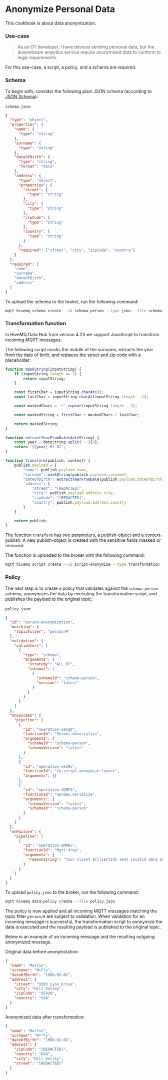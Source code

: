# Anonymize Personal Data
This cookbook is about data anonymization.

### Use-case
> As an OT developer, I have devices sending personal data, but the downstream analytics service require anonymized data to conform to legal requirements.

For this use-case, a script, a policy, and a schema are required.

### Schema

To begin with, consider the following plain JSON schema (according to [JSON Schema](https://json-schema.org/)):

`schema.json`:
```json
{
  "type": "object",
  "properties": {
    "name": {
      "type": "string"
    },
    "surname": {
      "type": "string"
    },
    "dateOfBirth": {
      "type": "string",
      "format": "date"
    },
    "address": {
      "type": "object",
      "properties": {
        "street": {
          "type": "string"
        },
        "city": {
          "type": "string"
        },
        "zipCode": {
          "type": "string"
        },
        "country": {
          "type": "string"
        }
      },
      "required": ["street", "city", "zipCode", "country"]
    }
  },
  "required": [
    "name",
    "surname",
    "dateOfBirth",
    "address"
  ]
}
```

To upload the schema to the broker, run the following command:

```bash
mqtt hivemq schema create --id schema-person --type json --file schema.json
```

### Transformation function
In HiveMQ Data Hub from version 4.23 we support JavaScript to transform incoming MQTT 
messages. 

The following script masks the middle of the surname, extracts the year from the date of birth, and replaces the street
and zip code with a placeholder:

```javascript
function maskString(inputString) {
    if (inputString.length <= 2) {
        return inputString;
    }

    const firstChar = inputString.charAt(0);
    const lastChar = inputString.charAt(inputString.length - 1);

    const maskedChars = '*'.repeat(inputString.length - 2);

    const maskedString = firstChar + maskedChars + lastChar;

    return maskedString;
}

function extractYearFromDate(dateString) {
    const year = dateString.split('-')[0];
    return `${year}-01-01`;
}

function transform(publish, context) {
    publish.payload = {
        "name": publish.payload.name,
        "surname": maskString(publish.payload.surname),
        "dateOfBirth": extractYearFromDate(publish.payload.dateOfBirth),
        "address": {
            "street": "[REDACTED]",
            "city": publish.payload.address.city,
            "zipCode": "[REDACTED]",
            "country": publish.payload.address.country
        }
    }

    return publish;
}
```
The function `transform` has two parameters, a publish-object and a context-publish. A new
publish-object is created with the sensitive fields masked or removed.

The function is uploaded to the broker with the following command:

```bash
mqtt hivemq script create --id script-anonymize --type transformation --file script.js
```

### Policy
The next step is to create a policy that validates against the `schema-person` schema, 
anonymizes the data by executing the transformation script, and publishes the payload to the original topic.

`policy.json`:
```json
{
  "id": "person-anonymization",
  "matching": {
    "topicFilter": "person/#"
  },
  "validation": {
    "validators": [
      {
        "type": "schema",
        "arguments": {
          "strategy": "ALL_OF",
          "schemas": [
            {
              "schemaId": "schema-person",
              "version": "latest"
            }
          ]
        }
      }
    ]
  },
  "onSuccess": {
    "pipeline": [
      {
        "id": "operation-2eng0",
        "functionId": "Serdes.deserialize",
        "arguments": {
          "schemaId": "schema-person",
          "schemaVersion": "latest"
        }
      },
      {
        "id": "operation-ek2Mx",
        "functionId": "fn:script-anonymize:latest",
        "arguments": {}
      },
      {
        "id": "operation-4DBF3",
        "functionId": "Serdes.serialize",
        "arguments": {
          "schemaVersion": "latest",
          "schemaId": "schema-person"
        }
      }
    ]
  },
  "onFailure": {
    "pipeline": [
      {
        "id": "operation-aMNNx",
        "functionId": "Mqtt.drop",
        "arguments": {
          "reasonString": "Your client ${clientId} sent invalid data according to the schema: ${validationResult}."
        }
      }
    ]
  }
}
```

To upload `policy.json` to the broker, run the following command:

```bash
mqtt hivemq data-policy create --file policy.json
```

The policy is now applied and all incoming MQTT messages matching the topic filter `person/#` are subject to validation.
When validation for an incoming message is successful, the transformation script to anonymize the data is executed and the
resulting payload is published to the original topic.

Below is an example of an incoming message and the resulting outgoing anonymized message.

Original data before anonymization:
```json
{
  "name": "Martin",
  "surname": "McFly",
  "dateOfBirth": "1986-05-02",
  "address": {
    "street": "9303 Lyon Drive",
    "city": "Hill Valley",
    "zipCode": "95420",
    "country": "USA"
  }
}
```

Anonymized data after transformation:
```json
{
  "name": "Martin",
  "surname": "M***y",
  "dateOfBirth": "1986-01-01",
  "address": {
    "zipCode": "[REDACTED]",
    "country": "USA",
    "city": "Hill Valley",
    "street": "[REDACTED]"
  }
}
```